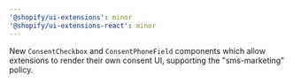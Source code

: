 ```yaml
---
'@shopify/ui-extensions': minor
'@shopify/ui-extensions-react': minor
---
```


New `ConsentCheckbox` and `ConsentPhoneField` components which allow extensions to render their own consent UI, supporting the "sms-marketing" policy.
